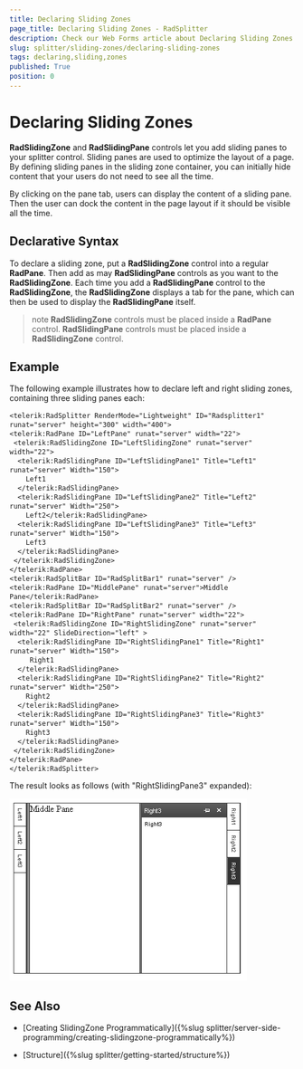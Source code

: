```yaml
---
title: Declaring Sliding Zones
page_title: Declaring Sliding Zones - RadSplitter
description: Check our Web Forms article about Declaring Sliding Zones.
slug: splitter/sliding-zones/declaring-sliding-zones
tags: declaring,sliding,zones
published: True
position: 0
---
```


# Declaring Sliding Zones

**RadSlidingZone** and **RadSlidingPane** controls let you add sliding panes to your splitter control. Sliding panes are used to optimize the layout of a page. By defining sliding panes in the sliding zone container, you can initially hide content that your users do not need to see all the time.

By clicking on the pane tab, users can display the content of a sliding pane. Then the user can dock the content in the page layout if it should be visible all the time.

## Declarative Syntax

To declare a sliding zone, put a **RadSlidingZone** control into a regular **RadPane**. Then add as may **RadSlidingPane** controls as you want to the **RadSlidingZone**. Each time you add a **RadSlidingPane** control to the **RadSlidingZone**, the **RadSlidingZone** displays a tab for the pane, which can then be used to display the **RadSlidingPane** itself.

>note  **RadSlidingZone** controls must be placed inside a **RadPane** control. **RadSlidingPane** controls must be placed inside a **RadSlidingZone** control.

## Example

The following example illustrates how to declare left and right sliding zones, containing three sliding panes each:

````ASP.NET	     
<telerik:RadSplitter RenderMode="Lightweight" ID="Radsplitter1" runat="server" height="300" width="400">
<telerik:RadPane ID="LeftPane" runat="server" width="22">
 <telerik:RadSlidingZone ID="LeftSlidingZone" runat="server" width="22">
  <telerik:RadSlidingPane ID="LeftSlidingPane1" Title="Left1" runat="server" Width="150">
	Left1
  </telerik:RadSlidingPane>
  <telerik:RadSlidingPane ID="LeftSlidingPane2" Title="Left2" runat="server" Width="250">
	Left2</telerik:RadSlidingPane>
  <telerik:RadSlidingPane ID="LeftSlidingPane3" Title="Left3" runat="server" Width="150">
	Left3
  </telerik:RadSlidingPane>
 </telerik:RadSlidingZone>
</telerik:RadPane>
<telerik:RadSplitBar ID="RadSplitBar1" runat="server" />
<telerik:RadPane ID="MiddlePane" runat="server">Middle Pane</telerik:RadPane>
<telerik:RadSplitBar ID="RadSplitBar2" runat="server" />
<telerik:RadPane ID="RightPane" runat="server" width="22">
 <telerik:RadSlidingZone ID="RightSlidingZone" runat="server" width="22" SlideDirection="left" >
  <telerik:RadSlidingPane ID="RightSlidingPane1" Title="Right1" runat="server" Width="150">
	 Right1
  </telerik:RadSlidingPane>
  <telerik:RadSlidingPane ID="RightSlidingPane2" Title="Right2" runat="server" Width="250">
	Right2
  </telerik:RadSlidingPane>
  <telerik:RadSlidingPane ID="RightSlidingPane3" Title="Right3" runat="server" Width="150">
	Right3
  </telerik:RadSlidingPane>
 </telerik:RadSlidingZone>
</telerik:RadPane>
</telerik:RadSplitter> 				
````

The result looks as follows (with "RightSlidingPane3" expanded):

![](images/splitter-slidingzones.png)

## See Also

 * [Creating SlidingZone Programmatically]({%slug splitter/server-side-programming/creating-slidingzone-programmatically%})

 * [Structure]({%slug splitter/getting-started/structure%})
